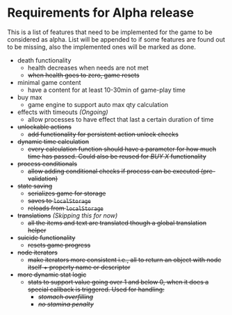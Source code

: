 # Requirements for Alpha release

This is a list of features that need to be implemented for the game to be considered as alpha. List will be appended to if some features are found out to be missing, also the implemented ones will be marked as done.

- death functionality
  - health decreases when needs are not met
  - ~~when health goes to zero, game resets~~
- minimal game content
  - have a content for at least 10-30min of game-play time
- buy max
  - game engine to support auto max qty calculation
- effects with timeouts *(Ongoing)*
  - allow processes to have effect that last a certain duration of time
- ~~unlockable actions~~
  - ~~add functionality for persistent action unlock checks~~
- ~~dynamic time calculation~~
  - ~~every calculation function should have a parameter for how much time has passed. Could also be reused for *BUY X* functionality~~
- ~~process conditionals~~
  - ~~allow adding conditional checks if process can be executed (pre-validation)~~
- ~~state saving~~
  - ~~serializes game for storage~~
  - ~~saves to `localStorage`~~
  - ~~reloads from `localStorage`~~
- ~~translations~~ *(Skipping this for now)*
  - ~~all the items and text are translated though a global translation helper~~
- ~~suicide functionality~~
    - ~~resets game progress~~
- ~~node iterators~~
  - ~~make iterators more consistent i.e., all to return an object with node itself + property name or descriptor~~
- ~~more dynamic stat logic~~
  - ~~stats to support value going over 1 and below 0, when it does a special callback is triggered. Used for handling:~~
    - ~~*stomach overfilling*~~
    - ~~*no stamina penalty*~~